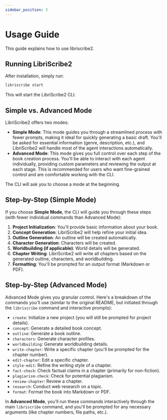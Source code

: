 ```yaml
---
sidebar_position: 3
---
```


# Usage Guide

This guide explains how to use libriscribe2.

## Running LibriScribe2

After installation, simply run:

```bash
libriscribe start
```

This will start the LibriScribe2 CLI.

## Simple vs. Advanced Mode

LibriScribe2 offers two modes:

- **Simple Mode**: This mode guides you through a streamlined process with fewer prompts, making it ideal for quickly generating a basic draft. You'll be asked for essential information (genre, description, etc.), and LibriScribe2 will handle most of the agent interactions automatically.
- **Advanced Mode**: This mode gives you full control over each step of the book creation process. You'll be able to interact with each agent individually, providing custom parameters and reviewing the output at each stage. This is recommended for users who want fine-grained control and are comfortable working with the CLI.

The CLI will ask you to choose a mode at the beginning.

## Step-by-Step (Simple Mode)

If you choose **Simple Mode**, the CLI will guide you through these steps (with fewer individual commands than Advanced Mode):

1. **Project Initialization**: You'll provide basic information about your book.
2. **Concept Generation**: LibriScribe2 will help refine your initial idea.
3. **Outline Generation**: An outline will be created automatically.
4. **Character Generation**: Characters will be created.
5. **Worldbuilding (if applicable)**: World details will be generated.
6. **Chapter Writing**: LibriScribe2 will write all chapters based on the generated outline, characters, and worldbuilding.
7. **Formatting**: You'll be prompted for an output format (Markdown or PDF).

## Step-by-Step (Advanced Mode)

Advanced Mode gives you granular control. Here's a breakdown of the commands you'll use (similar to the original README, but initiated through the `libriscribe` command and interactive prompts):

- `create`: Initialize a new project (you will still be prompted for project details).
- `concept`: Generate a detailed book concept.
- `outline`: Generate a book outline.
- `characters`: Generate character profiles.
- `worldbuilding`: Generate worldbuilding details.
- `write-chapter`: Write a specific chapter (you'll be prompted for the chapter number).
- `edit-chapter`: Edit a specific chapter.
- `style-edit`: Refine the writing style of a chapter.
- `fact-check`: Check factual claims in a chapter (primarily for non-fiction).
- `plagiarism-check`: Check for potential plagiarism.
- `review-chapter`: Review a chapter.
- `research`: Conduct web research on a topic.
- `format`: Format the book into Markdown or PDF.

In **Advanced Mode**, you'll run these commands interactively through the main `libriscribe` command, and you'll be prompted for any necessary arguments (like chapter numbers, file paths, etc.).
